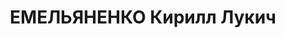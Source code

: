 ---
title: ЕМЕЛЬЯНЕНКО Кирилл Лукич
description: "народився 1902, м. Богодухів Харківської обл., українець, освіта початкова,\
  \ член ВКП(б) до 1937 р. \n  Проживав у смт Ярмолинці, секретар райкому КП(б)У.\
  \ \n  Заарештований 01.10.37. Звинувачення: член контрреволюційної організації.\
  \ \n  Військколегією Верховного Суду СРСР 26.12.37 засуджений до розстрілу. \n \
  \ Вирок виконаний 27.12.37 у м. Києві. \n  Реабілітований військколегією Верховного\
  \ Суду СРСР 01.02.62. \n  (П – 11009, архів УСБУ)."
---